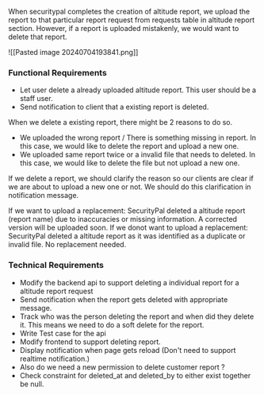 
When securitypal completes the creation of altitude report, we upload the report to that particular report request from requests table in altitude report section. However, if a report is uploaded mistakenly, we would want to delete that report.

![[Pasted image 20240704193841.png]]


### Functional Requirements

- Let user delete a already uploaded altitude report. This user should be a staff user. 
- Send notification to client that a existing report is deleted.

When we delete a existing report, there might be 2 reasons to do so.
- We uploaded the wrong report / There is something missing in report. In this case, we would like to delete the report and upload a new one.
- We uploaded same report twice or a invalid file that needs to deleted. In this case, we would like to delete the file but not upload a new one. 

If we delete a report, we should clarify the reason so our clients are clear if we are about to upload a new one or not. We should do this clarification in notification message.

If we want to upload a replacement: SecurityPal deleted a altitude report (report name) due to inaccuracies or missing information. A corrected version will be uploaded soon.
If we donot want to upload a replacement: SecurityPal deleted a altitude report as it was identified as a duplicate or invalid file. No replacement needed.

### Technical Requirements

- Modify the backend api to support deleting a individual report for a altitude report request 
- Send notification when the report gets deleted with appropriate message. 
- Track who was the person deleting the report and when did they delete it. This means we need to do a soft delete for the report.
- Write Test case for the api
- Modify frontend to support deleting report. 
- Display notification when page gets reload (Don't need to support realtime notification.)
- Also do we need a new permission to delete customer report ? 
- Check constraint for deleted_at and deleted_by to either exist together be null.




